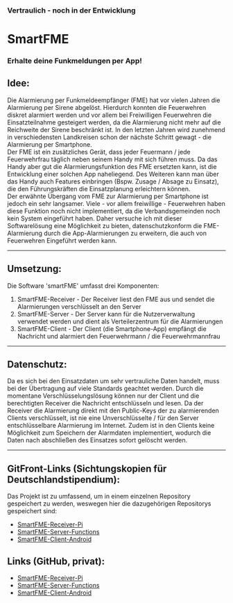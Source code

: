 ### Vertraulich - noch in der Entwicklung
# SmartFME
### Erhalte deine Funkmeldungen per App!
  
## Idee:
Die Alarmierung per Funkmeldeempfänger (FME) hat vor vielen Jahren die Alarmierung per Sirene abgelöst. Hierdurch konnten die Feuerwehren diskret alarmiert werden und vor allem bei Freiwilligen Feuerwehren die Einsatzteilnahme gesteigert werden, da die Alarmierung nicht mehr auf die Reichweite der Sirene beschränkt ist. In den letzten Jahren wird zunehmend in verschiedensten Landkreisen schon der nächste Schritt gewagt - die Alarmierung per Smartphone.  
Der FME ist ein zusätzliches Gerät, dass jeder Feuermann / jede Feuerwehrfrau täglich neben seinem Handy mit sich führen muss. Da das Handy aber gut die Alarmierungsfunktion des FME ersetzten kann, ist die Entwicklung einer solchen App naheliegend. Des Weiteren kann man über das Handy auch Features einbringen (Bspw. Zusage / Absage zu Einsatz), die den Führungskräften die Einsatzplanung erleichtern können.  
Der erwähnte Übergang vom FME zur Alarmierung per Smartphone ist jedoch ein sehr langsamer. Viele - vor allem freiwillige - Feuerwehren haben diese Funktion noch nicht implementiert, da die Verbandsgemeinden noch kein System eingeführt haben. Daher versuche ich mit dieser Softwarelösung eine Möglichkeit zu bieten, datenschutzkonform die FME-Alarmierung durch die App-Alarmierungen zu erweitern, die auch von Feuerwehren Eingeführt werden kann.

---

## Umsetzung:
Die Software 'smartFME' umfasst drei Komponenten:  
1.  SmartFME-Receiver - Der Receiver liest den FME aus und sendet die Alarmierungen verschlüsselt an den Server
3.  SmartFME-Server - Der Server kann für die Nutzerverwaltung verwendet werden und dient als Verteilerzentrum für die Alarmierungen
4.  SmartFME-Client - Der Client (die Smartphone-App) empfängt die Nachricht und alarmiert den Feuerwehrmann / die Feuerwehrmannfrau

---

## Datenschutz:
Da es sich bei den Einsatzdaten um sehr vertrauliche Daten handelt, muss bei der Übertragung auf viele Standards geachtet werden. Durch die momentane Verschlüsselungslösung können nur der Client und die berechtigten Receiver die Nachricht entschlüsseln und lesen. Da der Receiver die Alarmierung direkt mit den Public-Keys der zu alarmierenden Clients verschlüsselt, ist nie eine Unverschlüsselte / für den Server entschlüsselbare Alarmierung im Internet.
Zudem ist in den Clients keine Möglichkeit zum Speichern der Alarmdaten implementiert, wodurch die Daten nach abschließen des Einsatzes sofort gelöscht werden.

---


## GitFront-Links (Sichtungskopien für Deutschlandstipendium):
Das Projekt ist zu umfassend, um in einem einzelnen Repository gespeichert zu werden, weswegen hier die dazugehörigen Repositorys gespeichert sind:
- [SmartFME-Receiver-Pi](https://gitfront.io/r/henrihenr/U69mmxveg8f1/smartFME-Receiver-Pi-SK/)
- [SmartFME-Server-Functions](https://gitfront.io/r/henrihenr/qmhjGD8mLC8Z/SmartFME-Server-Functions-SK/)
- [SmartFME-Client-Android](https://gitfront.io/r/henrihenr/4HMiafy6bjdu/SmartFME-Client-Android-SK/)

## Links (GitHub, privat):
- [SmartFME-Receiver-Pi](https://github.com/Danmyrer/smartFME-Reciever-Pi)
- [SmartFME-Server-Functions](https://github.com/Danmyrer/SmartFME-Server-Functions)
- [SmartFME-Client-Android](https://github.com/Danmyrer/SmartFME-Client-Android)
